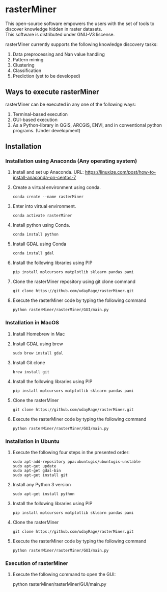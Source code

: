 # rasterMiner

   This open-source software empowers the users with the set of tools to discover knowledge hidden in raster datasets.  
   This software is distributed under GNU-V3 liscense.
   
   rasterMiner currently supports the following knowledge discovery tasks:
   1. Data preprocessing and Nan value handling
   2. Pattern mining
   3. Clustering
   4. Classification
   5. Prediction (yet to be developed)
   
## Ways to execute rasterMiner

   rasterMiner can be executed in any one of the following ways:
   
   1. Terminal-based execution
   2. GUI-based execution
   3. As a Python-library in QGIS, ARCGIS, ENVI, and in conventional python programs. (Under development) 
   
## Installation 

### Installation using Anaconda (Any operating system)
1. Install and set up Anaconda. URL:   https://linuxize.com/post/how-to-install-anaconda-on-centos-7
2. Create a virtual environment using conda.

       conda create --name rasterMiner
     
3. Enter into virtual environment. 

       conda activate rasterMiner
     
4. Install python using Conda.  

       conda install python
 
5. Install GDAL using Conda

       conda install gdal
         
6. Install the following libraries using PIP 

       pip install mplcursors matplotlib sklearn pandas pami
         
7. Clone the rasterMiner repository using git clone command

       git clone https://github.com/udayRage/rasterMiner.git

8. Execute the rasterMiner code by typing the following command

       python rasterMiner/rasterMiner/GUI/main.py
         
### Installation in MacOS

1. Install Homebrew in Mac
2. Install GDAL using brew
  
       sudo brew install gdal
       
3. Install Git clone

       brew install git

4. Install the following libraries using PIP 

       pip install mplcursors matplotlib sklearn pandas pami
       
       
5. Clone the rasterMiner

       git clone https://github.com/udayRage/rasterMiner.git

6. Execute the rasterMiner code by typing the following command

       python rasterMiner/rasterMiner/GUI/main.py
       
### Installation in Ubuntu

1. Execute the following four steps in the presented order:

       sudo apt-add-repository ppa:ubuntugis/ubuntugis-unstable
       sudo apt-get update
       sudo apt-get gdal-bin
       sudo apt-get install git
    
2. Install any Python 3 version

       sudo apt-get install python

3. Install the following libraries using PIP 

       pip install mplcursors matplotlib sklearn pandas pami
       
       
4. Clone the rasterMiner

       git clone https://github.com/udayRage/rasterMiner.git

5. Execute the rasterMiner code by typing the following command

       python rasterMiner/rasterMiner/GUI/main.py
       
       
### Execution of rasterMiner
       
1. Execute the following command to open the GUI:

      python rasterMiner/rasterMiner/GUI/main.py
